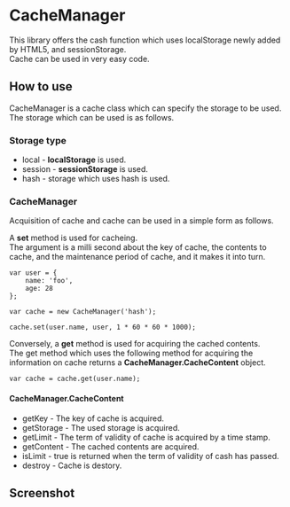 
CacheManager
============================================

This library offers the cash function which uses localStorage newly added by HTML5, and sessionStorage.  
Cache can be used in very easy code.

How to use
--------------------------------------------

CacheManager is a cache class which can specify the storage to be used.  
The storage which can be used is as follows.

### Storage type

* local - **localStorage** is used.
* session - **sessionStorage** is used.
* hash - storage which uses hash is used.


### CacheManager

Acquisition of cache and cache can be used in a simple form as follows.  

A **set** method is used for cacheing.  
The argument is a milli second about the key of cache, the contents to cache, and the maintenance period of cache, and it makes it into turn.

	var user = {
		name: 'foo',
		age: 28
	};
	
	var cache = new CacheManager('hash');
	
	cache.set(user.name, user, 1 * 60 * 60 * 1000);

Conversely, a **get** method is used for acquiring the cached contents.  
The get method which uses the following method for acquiring the information on cache returns a **CacheManager.CacheContent** object.  

	var cache = cache.get(user.name);

#### CacheManager.CacheContent

* getKey - The key of cache is acquired. 
* getStorage - The used storage is acquired. 
* getLimit - The term of validity of cache is acquired by a time stamp.
* getContent - The cached contents are acquired.
* isLimit - true is returned when the term of validity of cash has passed. 
* destroy - Cache is destory. 

Screenshot
--------------------------------------------

